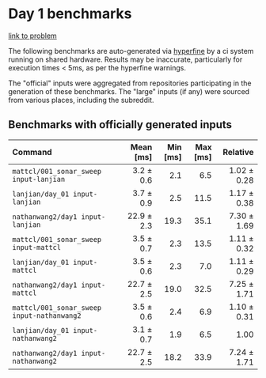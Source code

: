 # Day 1 benchmarks

[link to problem](http://adventofcode.com/2021/day/1)

The following benchmarks are auto-generated via [hyperfine](https://github.com/sharkdp/hyperfine) by a ci system running on shared hardware. Results may be inaccurate, particularly for execution times < 5ms, as per the hyperfine warnings.

The "official" inputs were aggregated from repositories participating in the generation of these benchmarks. The "large" inputs (if any) were sourced from various places, including the subreddit.

## Benchmarks with officially generated inputs
| Command | Mean [ms] | Min [ms] | Max [ms] | Relative |
|:---|---:|---:|---:|---:|
| `mattcl/001_sonar_sweep input-lanjian` | 3.2 ± 0.6 | 2.1 | 6.5 | 1.02 ± 0.28 |
| `lanjian/day_01 input-lanjian` | 3.7 ± 0.9 | 2.5 | 11.5 | 1.17 ± 0.38 |
| `nathanwang2/day1 input-lanjian` | 22.9 ± 2.3 | 19.3 | 35.1 | 7.30 ± 1.69 |
| `mattcl/001_sonar_sweep input-mattcl` | 3.5 ± 0.7 | 2.3 | 13.5 | 1.11 ± 0.32 |
| `lanjian/day_01 input-mattcl` | 3.5 ± 0.6 | 2.3 | 7.0 | 1.11 ± 0.29 |
| `nathanwang2/day1 input-mattcl` | 22.7 ± 2.5 | 19.0 | 32.5 | 7.25 ± 1.71 |
| `mattcl/001_sonar_sweep input-nathanwang2` | 3.5 ± 0.6 | 2.4 | 6.9 | 1.10 ± 0.31 |
| `lanjian/day_01 input-nathanwang2` | 3.1 ± 0.7 | 1.9 | 6.5 | 1.00 |
| `nathanwang2/day1 input-nathanwang2` | 22.7 ± 2.5 | 18.2 | 33.9 | 7.24 ± 1.71 |
